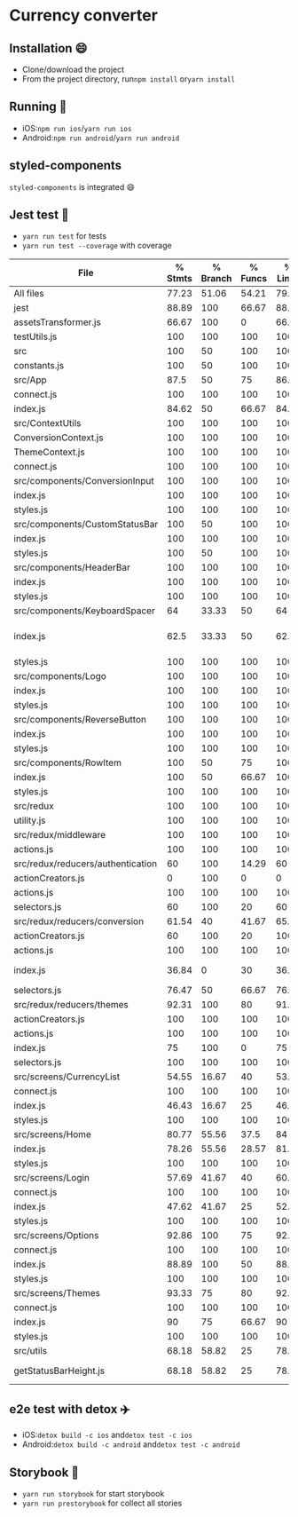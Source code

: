 # Currency converter




## Installation 😄

- Clone/download the project
- From the project directory, run`npm install` or`yarn install`

## Running 🚀️

- iOS:`npm run ios`/`yarn run ios`
- Android:`npm run android`/`yarn run android`

## styled-components

`styled-components` is integrated 😄

## Jest test 🚀️

* `yarn run test` for tests
* `yarn run test --coverage` with coverage

| File | % Stmts | % Branch | % Funcs | % Lines | Uncovered Line #s |
| - | - | - | - | - | - |
| All files | 77.23 | 51.06 | 54.21 | 79.03 |   |
| jest | 88.89 | 100 | 66.67 | 88.89 |   |
| assetsTransformer.js | 66.67 | 100 | 0 | 66.67 | 5 |
| testUtils.js | 100 | 100 | 100 | 100 |   |
| src | 100 | 50 | 100 | 100 |   |
| constants.js | 100 | 50 | 100 | 100 | 6 |
| src/App | 87.5 | 50 | 75 | 86.67 |   |
| connect.js | 100 | 100 | 100 | 100 |   |
| index.js | 84.62 | 50 | 66.67 | 84.62 | 17-18 |
| src/ContextUtils | 100 | 100 | 100 | 100 |   |
| ConversionContext.js | 100 | 100 | 100 | 100 |   |
| ThemeContext.js | 100 | 100 | 100 | 100 |   |
| connect.js | 100 | 100 | 100 | 100 |   |
| src/components/ConversionInput | 100 | 100 | 100 | 100 |   |
| index.js | 100 | 100 | 100 | 100 |   |
| styles.js | 100 | 100 | 100 | 100 |   |
| src/components/CustomStatusBar | 100 | 50 | 100 | 100 |   |
| index.js | 100 | 100 | 100 | 100 |   |
| styles.js | 100 | 50 | 100 | 100 | 5 |
| src/components/HeaderBar | 100 | 100 | 100 | 100 |   |
| index.js | 100 | 100 | 100 | 100 |   |
| styles.js | 100 | 100 | 100 | 100 |   |
| src/components/KeyboardSpacer | 64 | 33.33 | 50 | 64 |   |
| index.js | 62.5 | 33.33 | 50 | 62.5 | 12-19,26-27,51 |
| styles.js | 100 | 100 | 100 | 100 |   |
| src/components/Logo | 100 | 100 | 100 | 100 |   |
| index.js | 100 | 100 | 100 | 100 |   |
| styles.js | 100 | 100 | 100 | 100 |   |
| src/components/ReverseButton | 100 | 100 | 100 | 100 |   |
| index.js | 100 | 100 | 100 | 100 |   |
| styles.js | 100 | 100 | 100 | 100 |   |
| src/components/RowItem | 100 | 50 | 75 | 100 |   |
| index.js | 100 | 50 | 66.67 | 100 | 17 |
| styles.js | 100 | 100 | 100 | 100 |   |
| src/redux | 100 | 100 | 100 | 100 |   |
| utility.js | 100 | 100 | 100 | 100 |   |
| src/redux/middleware | 100 | 100 | 100 | 100 |   |
| actions.js | 100 | 100 | 100 | 100 |   |
| src/redux/reducers/authentication | 60 | 100 | 14.29 | 60 |   |
| actionCreators.js | 0 | 100 | 0 | 0 | 5-11 |
| actions.js | 100 | 100 | 100 | 100 |   |
| selectors.js | 60 | 100 | 20 | 60 | 5,7,9,11 |
| src/redux/reducers/conversion | 61.54 | 40 | 41.67 | 65.96 |   |
| actionCreators.js | 60 | 100 | 20 | 100 |   |
| actions.js | 100 | 100 | 100 | 100 |   |
| index.js | 36.84 | 0 | 30 | 36.84 | 46,71-112 |
| selectors.js | 76.47 | 50 | 66.67 | 76.47 | 12,28-31 |
| src/redux/reducers/themes | 92.31 | 100 | 80 | 91.67 |   |
| actionCreators.js | 100 | 100 | 100 | 100 |   |
| actions.js | 100 | 100 | 100 | 100 |   |
| index.js | 75 | 100 | 0 | 75 | 17 |
| selectors.js | 100 | 100 | 100 | 100 |   |
| src/screens/CurrencyList | 54.55 | 16.67 | 40 | 53.13 |   |
| connect.js | 100 | 100 | 100 | 100 |   |
| index.js | 46.43 | 16.67 | 25 | 46.43 | 46-98 |
| styles.js | 100 | 100 | 100 | 100 |   |
| src/screens/Home | 80.77 | 55.56 | 37.5 | 84 |   |
| index.js | 78.26 | 55.56 | 28.57 | 81.82 | 59-106 |
| styles.js | 100 | 100 | 100 | 100 |   |
| src/screens/Login | 57.69 | 41.67 | 40 | 60.87 |   |
| connect.js | 100 | 100 | 100 | 100 |   |
| index.js | 47.62 | 41.67 | 25 | 52.63 | 33,52-69 |
| styles.js | 100 | 100 | 100 | 100 |   |
| src/screens/Options | 92.86 | 100 | 75 | 92.31 |   |
| connect.js | 100 | 100 | 100 | 100 |   |
| index.js | 88.89 | 100 | 50 | 88.89 | 27 |
| styles.js | 100 | 100 | 100 | 100 |   |
| src/screens/Themes | 93.33 | 75 | 80 | 92.86 |   |
| connect.js | 100 | 100 | 100 | 100 |   |
| index.js | 90 | 75 | 66.67 | 90 | 31 |
| styles.js | 100 | 100 | 100 | 100 |   |
| src/utils | 68.18 | 58.82 | 25 | 78.95 |   |
| getStatusBarHeight.js | 68.18 | 58.82 | 25 | 78.95 | 17-18,22-23 |

## e2e test with detox ✈️

- iOS:`detox build -c ios` and`detox test -c ios`
- Android:`detox build -c android` and`detox test -c android`

## Storybook 📖

* `yarn run storybook` for start storybook
* `yarn run prestorybook` for collect all stories

